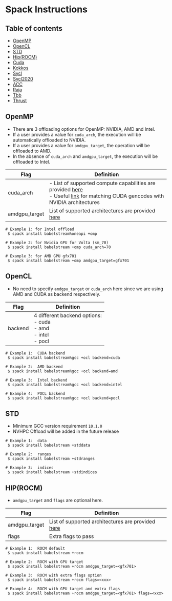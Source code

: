 # Spack Instructions

## Table of contents
* [OpenMP](#omp)
* [OpenCL](#ocl)
* [STD](#std)
* [Hip(ROCM)](#hip)
* [Cuda](#cuda)
* [Kokkos](#kokkos)
* [Sycl](#sycl)
* [Sycl2020](#)
* [ACC](#acc)
* [Raja](#raja)
* [Tbb](#tbb)
* [Thrust](#thrust)

## OpenMP

* There are 3 offloading options for OpenMP: NVIDIA, AMD and Intel. 
* If a user provides a value for `cuda_arch`, the execution will be automatically offloaded to NVIDIA.
* If a user provides a value for `amdgpu_target`, the operation will be offloaded to AMD.
* In the absence of `cuda_arch` and `amdgpu_target`, the execution will be offloaded to Intel.

| Flag        | Definition                      | 
|-----------| ----------------------------------|
| cuda_arch     |- List of supported compute capabilities are provided [here](https://github.com/spack/spack/blob/0f271883831bec6da3fc64c92eb1805c39a9f09a/lib/spack/spack/build_systems/cuda.py#LL19C1-L47C6) <br />- Useful [link](https://arnon.dk/matching-sm-architectures-arch-and-gencode-for-various-nvidia-cards/) for matching CUDA gencodes with NVIDIA architectures| 
|amdgpu_target| List of supported architectures are provided [here](https://github.com/spack/spack/blob/0f271883831bec6da3fc64c92eb1805c39a9f09a/lib/spack/spack/build_systems/rocm.py#LL93C1-L125C19) | 


```shell
# Example 1: for Intel offload
 $ spack install babelstream%oneapi +omp 

# Example 2: for Nvidia GPU for Volta (sm_70) 
 $ spack install babelstream +omp cuda_arch=70 
 
# Example 3: for AMD GPU gfx701 
 $ spack install babelstream +omp amdgpu_target=gfx701 
```


## OpenCL

* No need to specify `amdgpu_target` or `cuda_arch` here since we are using AMD and CUDA as backend respectively.


| Flag        | Definition                      | 
|-----------| ----------------------------------|
| backend     | 4 different backend options: <br />- cuda <br />- amd <br />- intel <br />- pocl | 


```shell
# Example 1:  CUDA backend
 $ spack install babelstream%gcc +ocl backend=cuda

# Example 2:  AMD backend 
 $ spack install babelstream%gcc +ocl backend=amd
 
# Example 3:  Intel backend
 $ spack install babelstream%gcc +ocl backend=intel

# Example 4:  POCL backend
 $ spack install babelstream%gcc +ocl backend=pocl
```

## STD
* Minimum GCC version requirement `10.1.0`
* NVHPC Offload will be added in the future release 

```shell
# Example 1:  data 
 $ spack install babelstream +stddata

# Example 2:  ranges
 $ spack install babelstream +stdranges
 
# Example 3:  indices
 $ spack install babelstream +stdindices

```

## HIP(ROCM)

*  `amdgpu_target` and `flags` are optional here.


| Flag        | Definition                      | 
|-----------| ----------------------------------|
|amdgpu_target| List of supported architectures are provided [here](https://github.com/spack/spack/blob/0f271883831bec6da3fc64c92eb1805c39a9f09a/lib/spack/spack/build_systems/rocm.py#LL93C1-L125C19) | 
|flags | Extra flags to pass |



```shell
# Example 1:  ROCM default
 $ spack install babelstream +rocm

# Example 2:  ROCM with GPU target
 $ spack install babelstream +rocm amdgpu_target=<gfx701>
 
# Example 3:  ROCM with extra flags option
 $ spack install babelstream +rocm flags=<xxx>

# Example 4:  ROCM with GPU target and extra flags
 $ spack install babelstream +rocm amdgpu_target=<gfx701> flags=<xxx>
```